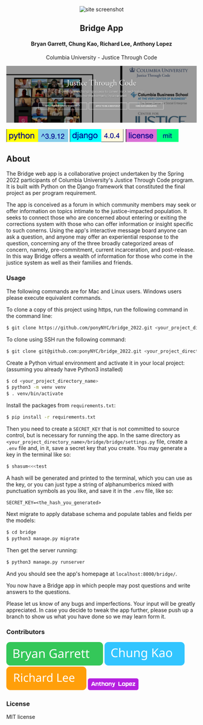 <p align="center"><img src="./assets/" alt="site screenshot" /></p>
<h2 align="center">Bridge App</h2>
<h4 align="center">Bryan Garrett, Chung Kao, Richard Lee, Anthony Lopez</h4>
<p align="center">Columbia University - Justice Through Code</p>
<p align="center"><img width="600" src="./assets/jtc_site_screenshot.png" /></p>

![python version](./assets/python_badge.svg) ![django version](./assets/django_badge.svg) ![license badge](./assets/license_badge.svg)

## About

The Bridge web app is a collaborative project undertaken by the Spring 2022 participants of Columbia University's Justice Through Code program. It is built with Python on the Django framework that constituted the final project as per program requirement.

The app is conceived as a forum in which community members may seek or offer information on topics intimate to the justice-impacted population. It seeks to connect those who are concerned about entering or exiting the corrections system with those who can offer information or insight specific to such conerns. Using the app's interactive message board anyone can ask a question, and anyone may offer an experiential response to the question, concerning any of the three broadly categorized areas of concern, namely, pre-commitment, current incarceration, and post-release. In this way Bridge offers a wealth of information for those who come in the justice system as well as their families and friends.

### Usage

The following commands are for Mac and Linux users. Windows users please execute equivalent commands.

To clone a copy of this project using https, run the following command in the command line:

```bash
$ git clone https://github.com/ponyNYC/bridge_2022.git <your_project_directory_name>
```

To clone using SSH run the following command:

```bash
$ git clone git@github.com:ponyNYC/bridge_2022.git <your_project_directory_name>
```

Create a Python virtual environment and activate it in your local project: (assuming you already have Python3 installed)

```bash
$ cd <your_project_directory_name>
$ python3 -m venv venv
$ . venv/bin/activate
```

Install the packages from `requirements.txt`:

```bash
$ pip install -r requirements.txt
```

Then you need to create a `SECRET_KEY` that is not committed to source control, but is necessary for running the app. In the same directory as `<your_project_directory_name>/bridge/bridge/settings.py` file, create a `.env` file and, in it, save a secret key that you create. You may generate a key in the terminal like so:

```bash
$ shasum<<<test
```

A hash will be generated and printed to the terminal, which you can use as the key, or you can just type a string of alphanumberics mixed with punctuation symbols as you like, and save it in the `.env` file, like so:

```.env
SECRET_KEY=<the_hash_you_generated>
```

Next migrate to apply database schema and populate tables and fields per the models:

```bash
$ cd bridge
$ python3 manage.py migrate
```

Then get the server running:

```bash
$ python3 manage.py runserver
```

And you should see the app's homepage at `localhost:8000/bridge/`.

You now have a Bridge app in which people may post questions and write answers to the questions.

Please let us know of any bugs and imperfections. Your input will be greatly appreciated. In case you decide to tweak the app further, please push up a branch to show us what you have done so we may learn form it.

### Contributors

[![Bryan Garrett](./assets/bryan_button.svg)](https://github.com/BuckG71) [![Chung Kao](./assets/chung_button.svg)](https://github.com/Sanlung) [![Richard Lee](./assets/richard_button.svg)](https://github.com/rlee794) [![Anthony Lopez](./assets/tony_button.png)](https://github.com/ponyNYC)

### License

MIT license
